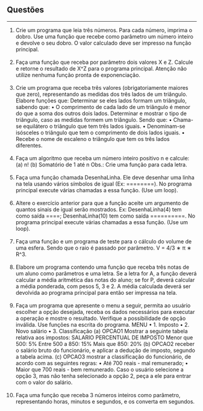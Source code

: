 <h2>Questões</h2>
<hr>
<ol type="1">
    <li>
		Crie um programa que leia três números. Para cada número, imprima o dobro. Use uma função que recebe como parâmetro um número inteiro e devolve o seu dobro. O valor calculado deve ser impresso na função principal.<br><br>
    </li>
    <li>
		Faça uma função que receba por parâmetro dois valores X e Z. Calcule e retorne o resultado de X^Z para o programa principal. Atenção não utilize nenhuma função pronta de exponenciação.<br><br>
    </li>
    <li>
		Crie um programa que receba três valores (obrigatoriamente maiores que zero), representando as medidas dos três lados de um triângulo. Elabore funções que:
		Determinar se eles lados formam um triângulo, sabendo que:
			• O comprimento de cada lado de um triângulo é menor do que a soma dos outros dois lados.
		Determinar e mostrar o tipo de triângulo, caso as medidas formem um triângulo. Sendo que:
			• Chama-se equilátero o triângulo que tem três lados iguais.
			• Denominam-se isósceles o triângulo que tem o comprimento de dois lados iguais.
			• Recebe o nome de escaleno o triângulo que tem os três lados diferentes.<br><br>
    </li>
    <li>
		Faça um algoritmo que receba um número inteiro positivo n e calcule:
			(a) n!
			(b) Somatório de 1 até n
			Obs.: Crie uma função para cada letra.<br><br>
    </li>
    <li>
		Faça uma função chamada DesenhaLinha. Ele deve desenhar uma linha na tela usando vários sı́mbolos de igual (Ex: ========). No programa principal execute várias chamadas a essa função. (Use um loop).<br><br>
    </li>
    <li>
		Altere o exercı́cio anterior para que a função aceite um argumento de quantos sinais de igual serão mostrados. Ex: DesenhaLinha(4) tem como saı́da ====; DesenhaLinha(10) tem como saı́da ==========. No programa principal execute várias chamadas a essa função. (Use um loop).<br><br>
    </li>
    <li>
		Faça uma função e um programa de teste para o cálculo do volume de uma esfera. Sendo que o raio é passado por parâmetro. V = 4/3 ∗ π ∗ R^3.<br><br>
    </li>
    <li>
		Elabore um programa contendo uma função que receba três notas de um aluno como parâmetros e uma letra. Se a letra for A, a função deverá calcular a média aritmética das notas do aluno; se for P, deverá calcular a média ponderada, com pesos 5, 3 e 2. A média calculada deverá ser devolvida ao programa principal para então ser impressa na tela.<br><br>
    </li>
    <li>
		Faça um programa que apresente o menu a seguir, permita ao usuário escolher a opção desejada, receba os dados necessários para executar a operação e mostre o resultado. Verifique a possibilidade de opção inválida. Use funções na escrita do programa. MENU
			• 1. Imposto
			• 2. Novo salário
			• 3. Classificação
			(a) OPCAO1 Mostrar a seguinte tabela relativa aos impostos:
				SALARIO PERCENTUAL DE IMPOSTO
				Menor que 500: 5%
				Entre 500 a 850: 15%
				Mais que 850: 20%
			(b) OPCAO2 receber o salário bruto do funcionário, e aplicar a dedução de imposto, segundo a tabela acima.
			(c) OPCAO3 mostrar a classificação do funcionário, de acordo com as seguintes regras:
				• Até 700 reais - mal remunerado;
				• Maior que 700 reais - bem remunerado.
			Caso o usuário selecione a opção 3, mas não tenha selecionado a opção 2, peça a ele para entrar com o valor do salário.<br><br>
    </li>
    <li>
		Faça uma função que receba 3 números inteiros como parâmetro, representando horas, minutos e segundos, e os converta em segundos.<br><br>
    </li>
</ol>


